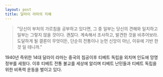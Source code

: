 ```yaml
---
layout: post
title: 달라이 라마의 지혜
---
```


> "당신이 부처의 가르침을 공부하고 있다면, 그 중 일부는 당신의 견해와 일치하고 일부는 그렇지 않을 것이다. 괜찮다. 계속해서 조사하고, 발견한 것을 비추어보라. 도달하게 될 결론이 무엇이든, 단순히 전통이나 눈먼 신앙이 아닌, 이유에 기반 한 것 일 테니까."

1940년 즉위한 14대 달라이 라마는 중국의 침공이후 티베트 독립을 외치며 인도에 망명정부를 세웠다. 이후 티베트 전통 불교를 세상에 알리며 티베트 난민들과 티베트 독립을 위한 비폭력 운동을 벌이고 있다.
